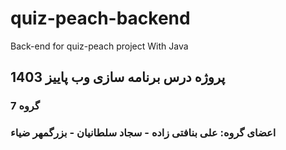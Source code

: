 # quiz-peach-backend
Back-end for quiz-peach project With Java
## پروژه درس برنامه سازی وب پاییز 1403
### گروه 7
### اعضای گروه: علی بنافتی زاده - سجاد سلطانیان - بزرگمهر ضیاء

